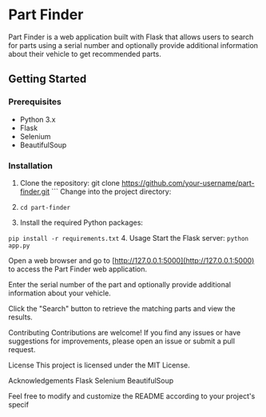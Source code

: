 # Part Finder

Part Finder is a web application built with Flask that allows users to search for parts using a serial number and optionally provide additional information about their vehicle to get recommended parts.

## Getting Started

### Prerequisites

- Python 3.x
- Flask
- Selenium
- BeautifulSoup

### Installation

1. Clone the repository:
git clone https://github.com/your-username/part-finder.git ```
Change into the project directory:

2. ```cd part-finder```

3. Install the required Python packages:

```pip install -r requirements.txt```
4. Usage
Start the Flask server:
```python app.py```

Open a web browser and go to [http://127.0.0.1:5000](http://127.0.0.1:5000) to access the Part Finder web application.

Enter the serial number of the part and optionally provide additional information about your vehicle.

Click the "Search" button to retrieve the matching parts and view the results.

Contributing
Contributions are welcome! If you find any issues or have suggestions for improvements, please open an issue or submit a pull request.

License
This project is licensed under the MIT License.

Acknowledgements
Flask
Selenium
BeautifulSoup


Feel free to modify and customize the README according to your project's specif
